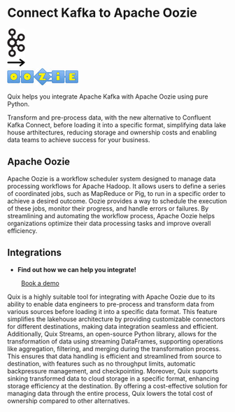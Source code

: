 # Connect Kafka to Apache Oozie

<div class="connect-images cards blog-grid-card" markdown>
<div>
<img src="../images/kafka_logo.png" width="40px" />
</div>
<div>
<img src="../images/arrow.svg" width="40px" />
</div>
<div>
<img src="./images/apache-oozie_1.jpg" />
</div>
</div>

Quix helps you integrate Apache Kafka with Apache Oozie using pure Python.

Transform and pre-process data, with the new alternative to Confluent Kafka Connect, before loading it into a specific format, simplifying data lake house arthitectures, reducing storage and ownership costs and enabling data teams to achieve success for your business.

## Apache Oozie

Apache Oozie is a workflow scheduler system designed to manage data processing workflows for Apache Hadoop. It allows users to define a series of coordinated jobs, such as MapReduce or Pig, to run in a specific order to achieve a desired outcome. Oozie provides a way to schedule the execution of these jobs, monitor their progress, and handle errors or failures. By streamlining and automating the workflow process, Apache Oozie helps organizations optimize their data processing tasks and improve overall efficiency.

## Integrations

<div class="grid cards" markdown>

- __Find out how we can help you integrate!__

    <a class="md-button md-button--primary" href="https://share.hsforms.com/1iW0TmZzKQMChk0lxd_tGiw4yjw2?__hstc=175542013.2303933fbd746c0ac86d9ccbe9bc9100.1728383268831.1729603416735.1729620918855.31&__hssc=175542013.1.1729620918855&__hsfp=2132701734" target="_blank" style="margin:.5rem;">Book a demo</a>

</div>


Quix is a highly suitable tool for integrating with Apache Oozie due to its ability to enable data engineers to pre-process and transform data from various sources before loading it into a specific data format. This feature simplifies the lakehouse architecture by providing customizable connectors for different destinations, making data integration seamless and efficient. Additionally, Quix Streams, an open-source Python library, allows for the transformation of data using streaming DataFrames, supporting operations like aggregation, filtering, and merging during the transformation process. This ensures that data handling is efficient and streamlined from source to destination, with features such as no throughput limits, automatic backpressure management, and checkpointing. Moreover, Quix supports sinking transformed data to cloud storage in a specific format, enhancing storage efficiency at the destination. By offering a cost-effective solution for managing data through the entire process, Quix lowers the total cost of ownership compared to other alternatives.


